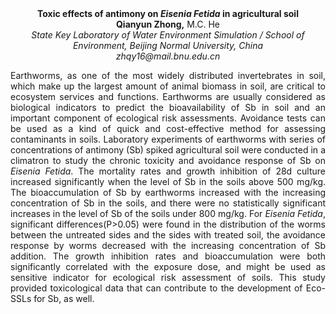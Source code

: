 <center><strong>Toxic effects of antimony on <i>Eisenia Fetida</i> in agricultural soil</strong>

<center><strong>Qianyun Zhong,</strong> M.C. He

<center><i>State Key Laboratory of Water Environment Simulation / School of
Environment, Beijing Normal University, China</i>

<center><i>zhqy16@mail.bnu.edu.cn</i>

<p style=text-align:justify>Earthworms, as one of the most widely distributed invertebrates in soil,
which make up the largest amount of animal biomass in soil, are critical
to ecosystem services and functions. Earthworms are usually
considered as biological indicators to predict the bioavailability of Sb
in soil and an important component of ecological risk assessments.
Avoidance tests can be used as a kind of quick and cost-effective method
for assessing contaminants in soils. Laboratory experiments of
earthworms with series of concentrations of antimony (Sb) spiked
agricultural soil were conducted in a climatron to study the chronic
toxicity and avoidance response of Sb on <i>Eisenia
Fetida</i>.
The mortality rates and growth inhibition of 28d culture increased
significantly when the level of Sb in the soils above 500 mg/kg. The
bioaccumulation of Sb by earthworms increased with the increasing concentration of Sb in the
soils, and there were no statistically significant increases in the
level of Sb of the soils under 800 mg/kg. For <i>Eisenia
Fetida</i>, significant differences(P&gt;0.05) were found in the distribution of the
worms between the untreated sides and the sides with treated soil, the
avoidance response by worms decreased with the increasing concentration
of Sb addition. The growth inhibition rates and bioaccumulation were
both significantly correlated with the exposure dose, and might be used
as sensitive indicator for ecological risk assessment of soils. This
study provided toxicological data that can contribute to the development
of Eco-SSLs for Sb, as well.
